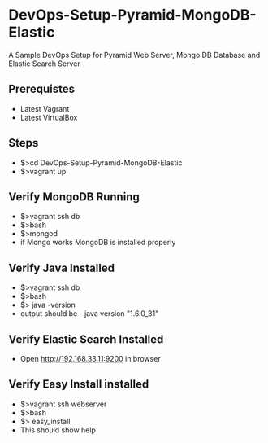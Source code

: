 DevOps-Setup-Pyramid-MongoDB-Elastic
====================================

A Sample DevOps Setup for Pyramid Web Server, Mongo DB Database and Elastic Search Server

Prerequistes
------------

* Latest Vagrant
* Latest VirtualBox

Steps
--------

 * $>cd DevOps-Setup-Pyramid-MongoDB-Elastic
 * $>vagrant up

Verify MongoDB Running
------------------------

 * $>vagrant ssh db
 * $>bash
 * $>mongod
 * if Mongo works MongoDB is installed properly

Verify Java Installed
--------------------------
 * $>vagrant ssh db
 * $>bash
 * $> java -version
 * output should be -  java version "1.6.0_31"

Verify Elastic Search Installed
---------------------------------
 * Open http://192.168.33.11:9200 in browser


Verify Easy Install installed
---------------------------------
 * $>vagrant ssh webserver
 * $>bash
 * $> easy_install
 * This should show help
